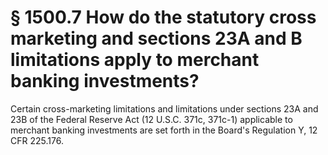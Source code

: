 # § 1500.7   How do the statutory cross marketing and sections 23A and B limitations apply to merchant banking investments?

Certain cross-marketing limitations and limitations under sections 23A and 23B of the Federal Reserve Act (12 U.S.C. 371c, 371c-1) applicable to merchant banking investments are set forth in the Board's Regulation Y, 12 CFR 225.176. 




